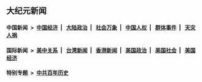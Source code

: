 ## 大纪元新闻

#### 中国新闻 &nbsp;>&nbsp; [中国经济](indexes/ncid283/README.md?07291245) &nbsp;| &nbsp; [大陆政治](indexes/ncid277/README.md?07291245) &nbsp;| &nbsp; [社会万象](indexes/ncid282/README.md?07291245) &nbsp;| &nbsp; [中国人权](indexes/ncid278/README.md?07291245) &nbsp;| &nbsp; [群体事件](indexes/ncid279/README.md?07291245) &nbsp;| &nbsp; [天灾人祸](indexes/ncid280/README.md?07291245)

#### 国际新闻 &nbsp;>&nbsp; [美中关系](indexes/nf1412576/README.md?07291245) &nbsp;| &nbsp; [台湾新闻](indexes/ncid1349361/README.md?07291245) &nbsp;| &nbsp; [香港新闻](indexes/ncid1349362/README.md?07291245) &nbsp;| &nbsp; [美国政治](indexes/ncid1078159/README.md?07291245) &nbsp;| &nbsp; [美国社会](indexes/ncid1078160/README.md?07291245) &nbsp;| &nbsp; [美国经济](indexes/ncid1078158/README.md?07291245)

#### 特别专题 &nbsp;>&nbsp; [中共百年历史](https://github.com/easy2view/epoch-special/blob/master/README.md?07291245)  
